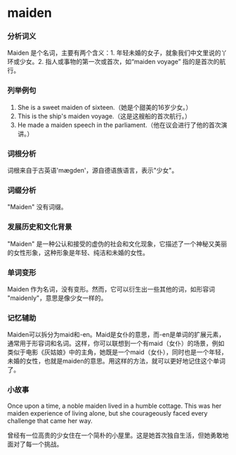 # maiden

### 分析词义

  

Maiden 是个名词，主要有两个含义：1. 年轻未婚的女子，就象我们中文里说的丫环或少女。2. 指人或事物的第一次或首次，如“maiden voyage” 指的是首次的航行。

  

### 列举例句

  

1.  She is a sweet maiden of sixteen.（她是个甜美的16岁少女。）
2.  This is the ship's maiden voyage.（这是这艘船的首次航行。）
3.  He made a maiden speech in the parliament.（他在议会进行了他的首次演讲。）

  

### 词根分析

  

词根来自于古英语'mægden'，源自德语族语言，表示"少女"。

  

### 词缀分析

  

"Maiden" 没有词缀。

  

### 发展历史和文化背景

  

"Maiden" 是一种公认和接受的虚伪的社会和文化现象，它描述了一个神秘又美丽的女性形象，这种形象是年轻、纯洁和未婚的女性。

  

### 单词变形

  

Maiden 作为名词，没有变形。然而，它可以衍生出一些其他的词，如形容词 "maidenly"，意思是像少女一样的。

  

### 记忆辅助

  

Maiden可以拆分为maid和-en。Maid是女仆的意思，而-en是单词的扩展元素，通常用于形容词和名词。这样，你可以联想到一个有maid（女仆）的场景，例如类似于电影《灰姑娘》中的主角，她既是一个maid（女仆），同时也是一个年轻，未婚的女性，也就是maiden的意思。用这样的方法，就可以更好地记住这个单词了。

  

### 小故事

  

Once upon a time, a noble maiden lived in a humble cottage. This was her maiden experience of living alone, but she courageously faced every challenge that came her way.

  

曾经有一位高贵的少女住在一个简朴的小屋里。这是她首次独自生活，但她勇敢地面对了每一个挑战。
